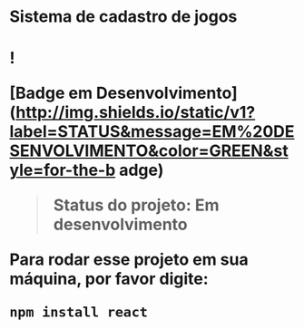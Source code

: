 <h1>Sistema de  cadastro de jogos<h1>!

[Badge em Desenvolvimento](http://img.shields.io/static/v1?label=STATUS&message=EM%20DESENVOLVIMENTO&color=GREEN&style=for-the-b
adge)


>  Status do projeto: Em desenvolvimento

Para rodar esse projeto em sua máquina, por favor digite:

```
npm install react
```
